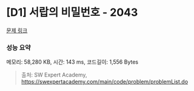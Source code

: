 # [D1] 서랍의 비밀번호 - 2043 

[문제 링크](https://swexpertacademy.com/main/code/problem/problemDetail.do?contestProbId=AV5QJ_8KAx8DFAUq) 

### 성능 요약

메모리: 58,280 KB, 시간: 143 ms, 코드길이: 1,556 Bytes



> 출처: SW Expert Academy, https://swexpertacademy.com/main/code/problem/problemList.do